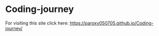 # Coding-journey

For visiting this site click here: https://paroxy050705.github.io/Coding-journey/
